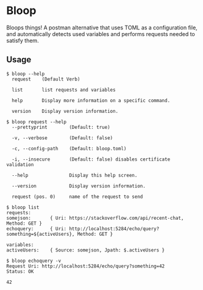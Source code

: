 # Bloop
Bloops things! A postman alternative that uses TOML as a configuration file, and automatically detects used variables and performs requests needed to satisfy them.

## Usage

```console
$ bloop --help
  request    (Default Verb)

  list       list requests and variables

  help       Display more information on a specific command.

  version    Display version information.

$ bloop request --help
  --prettyprint        (Default: true)

  -v, --verbose        (Default: false)

  -c, --config-path    (Default: bloop.toml)

  -i, --insecure       (Default: false) disables certificate validation

  --help               Display this help screen.

  --version            Display version information.

  request (pos. 0)     name of the request to send
```

```console
$ bloop list
requests:
somejson:       { Uri: https://stackoverflow.com/api/recent-chat, Method: GET }
echoquery:      { Uri: http://localhost:5284/echo/query?something=${activeUsers}, Method: GET }

variables:
activeUsers:    { Source: somejson, Jpath: $.activeUsers }

$ bloop echoquery -v
Request Uri: http://localhost:5284/echo/query?something=42
Status: OK

42
```
